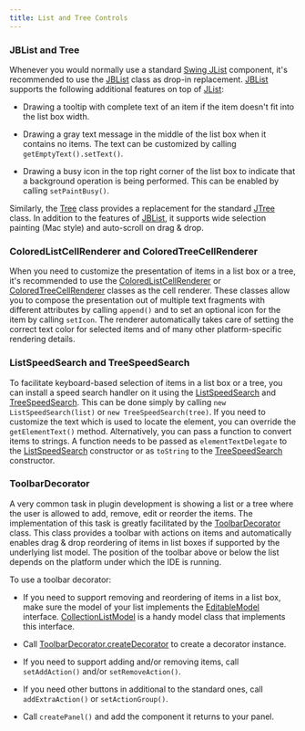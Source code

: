 ```yaml
---
title: List and Tree Controls
---
```



### JBList and Tree

Whenever you would normally use a standard
[Swing JList](http://docs.oracle.com/javase/8/docs/api/javax/swing/JList.html)
component, it's recommended to use the
[JBList](upsource:///platform/platform-api/src/com/intellij/ui/components/JBList.java)
class as drop-in replacement.
[JBList](upsource:///platform/platform-api/src/com/intellij/ui/components/JBList.java)
supports the following additional features on top of
[JList](http://docs.oracle.com/javase/8/docs/api/javax/swing/JList.html):

*  Drawing a tooltip with complete text of an item if the item doesn't fit into the list box width.

*  Drawing a gray text message in the middle of the list box when it contains no items.
   The text can be customized by calling `getEmptyText().setText()`.

*  Drawing a busy icon in the top right corner of the list box to indicate that a background operation is being performed.
   This can be enabled by calling `setPaintBusy()`.

Similarly, the
[Tree](upsource:///platform/platform-api/src/com/intellij/ui/treeStructure/Tree.java)
class provides a replacement for the standard
[JTree](http://docs.oracle.com/javase/8/docs/api/javax/swing/JTree.html)
class.
In addition to the features of
[JBList](upsource:///platform/platform-api/src/com/intellij/ui/components/JBList.java),
it supports wide selection painting (Mac style) and auto-scroll on drag & drop.

### ColoredListCellRenderer and ColoredTreeCellRenderer

When you need to customize the presentation of items in a list box or a tree, it's recommended to use the
[ColoredListCellRenderer](upsource:///platform/platform-api/src/com/intellij/ui/ColoredListCellRenderer.java)
or
[ColoredTreeCellRenderer](upsource:///platform/platform-api/src/com/intellij/ui/ColoredTreeCellRenderer.java)
classes as the cell renderer.
These classes allow you to compose the presentation out of multiple text fragments with different attributes by calling `append()` and to set an optional icon for the item by calling `setIcon`.
The renderer automatically takes care of setting the correct text color for selected items and of many other platform-specific rendering details.

### ListSpeedSearch and TreeSpeedSearch

To facilitate keyboard-based selection of items in a list box or a tree, you can install a speed search handler on it using the
[ListSpeedSearch](upsource:///platform/platform-impl/src/com/intellij/ui/ListSpeedSearch.java)
and
[TreeSpeedSearch](upsource:///platform/platform-impl/src/com/intellij/ui/TreeSpeedSearch.java).
This can be done simply by calling `new ListSpeedSearch(list)` or `new TreeSpeedSearch(tree)`.
If you need to customize the text which is used to locate the element, you can override the `getElementText()` method.
Alternatively, you can pass a function to convert items to strings.
A function needs to be passed as `elementTextDelegate` to the
[ListSpeedSearch](upsource:///platform/platform-impl/src/com/intellij/ui/ListSpeedSearch.java)
constructor or as `toString` to the
[TreeSpeedSearch](upsource:///platform/platform-impl/src/com/intellij/ui/TreeSpeedSearch.java)
constructor.

### ToolbarDecorator

A very common task in plugin development is showing a list or a tree where the user is allowed to add, remove, edit or reorder the items.
The implementation of this task is greatly facilitated by the
[ToolbarDecorator](upsource:///platform/platform-api/src/com/intellij/ui/ToolbarDecorator.java)
class.
This class provides a toolbar with actions on items and automatically enables drag & drop reordering of items in list boxes if supported by the underlying list model.
The position of the toolbar above or below the list depends on the platform under which the IDE is running.

To use a toolbar decorator:

*  If you need to support removing and reordering of items in a list box, make sure the model of your list implements the
   [EditableModel](upsource:///platform/util/src/com/intellij/util/ui/EditableModel.java)
   interface.
   [CollectionListModel](upsource:///platform/platform-api/src/com/intellij/ui/CollectionListModel.java)
   is a handy model class that implements this interface.

*  Call
   [ToolbarDecorator.createDecorator](upsource:///platform/platform-api/src/com/intellij/ui/ToolbarDecorator.java)
   to create a decorator instance.

*  If you need to support adding and/or removing items, call `setAddAction()` and/or `setRemoveAction()`.

*  If you need other buttons in additional to the standard ones, call `addExtraAction()` or `setActionGroup()`.

*  Call `createPanel()` and add the component it returns to your panel.

<!--
### AbstractTreeBuilder and AbstractTreeStructure
TODO link to tutorial
-->



